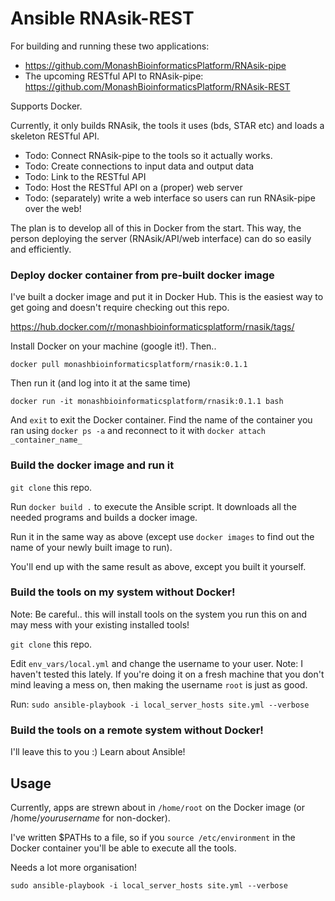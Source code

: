 # Ansible RNAsik-REST

For building and running these two applications:
 * https://github.com/MonashBioinformaticsPlatform/RNAsik-pipe
 * The upcoming RESTful API to RNAsik-pipe: https://github.com/MonashBioinformaticsPlatform/RNAsik-REST

Supports Docker.

Currently, it only builds RNAsik, the tools it uses (bds, STAR etc) and loads a skeleton RESTful API.

 * Todo: Connect RNAsik-pipe to the tools so it actually works.
 * Todo: Create connections to input data and output data
 * Todo: Link to the RESTful API
 * Todo: Host the RESTful API on a (proper) web server
 * Todo: (separately) write a web interface so users can run RNAsik-pipe over the web!

The plan is to develop all of this in Docker from the start. This way, the person deploying the server (RNAsik/API/web interface) can do so easily and efficiently.

### Deploy docker container from pre-built docker image

I've built a docker image and put it in Docker Hub. This is the easiest way to get going and doesn't require checking out this repo.

https://hub.docker.com/r/monashbioinformaticsplatform/rnasik/tags/

Install Docker on your machine (google it!). Then..

`docker pull monashbioinformaticsplatform/rnasik:0.1.1`

Then run it (and log into it at the same time)

`docker run -it monashbioinformaticsplatform/rnasik:0.1.1 bash`

And `exit` to exit the Docker container. Find the name of the container you ran using `docker ps -a` and reconnect to it with `docker attach _container_name_`

### Build the docker image and run it

`git clone` this repo.

Run `docker build .` to execute the Ansible script. It downloads all the needed programs and builds a docker image.

Run it in the same way as above (except use `docker images` to find out the name of your newly built image to run).

You'll end up with the same result as above, except you built it yourself.

### Build the tools on my system without Docker!

Note: Be careful.. this will install tools on the system you run this on and may mess with your existing installed tools!

`git clone` this repo.

Edit `env_vars/local.yml` and change the username to your user. Note: I haven't tested this lately. If you're doing it on a fresh machine that you don't mind leaving a mess on, then making the username `root` is just as good.

Run:
`sudo ansible-playbook -i local_server_hosts site.yml --verbose`

### Build the tools on a remote system without Docker!

I'll leave this to you :) Learn about Ansible!

## Usage

Currently, apps are strewn about in `/home/root` on the Docker image (or /home/_yourusername_ for non-docker).

I've written $PATHs to a file, so if you `source /etc/environment` in the Docker container you'll be able to execute all the tools.

Needs a lot more organisation!




`sudo ansible-playbook -i local_server_hosts site.yml --verbose`
